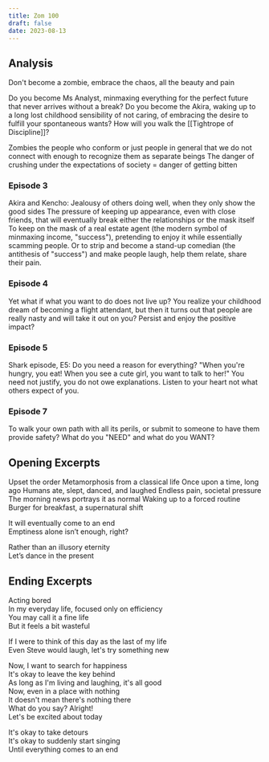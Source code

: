 ```yaml
---
title: Zom 100
draft: false
date: 2023-08-13
---
```


## Analysis

Don't become a zombie, embrace the chaos, all the beauty and pain

Do you become Ms Analyst, minmaxing everything for the perfect future that never arrives without a break?
Do you become the Akira, waking up to a long lost childhood sensibility of not caring, of embracing the desire to fulfill your spontaneous wants?
How will you walk the [[Tightrope of Discipline]]?

Zombies the people who conform or just people in general that we do not connect with enough to recognize them as separate beings
The danger of crushing under the expectations of society = danger of getting bitten
### Episode 3
Akira and Kencho:
Jealousy of others doing well, when they only show the good sides
The pressure of keeping up appearance, even with close friends, that will eventually break either the relationships or the mask itself
To keep on the mask of a real estate agent (the modern symbol of minmaxing income, "success"), pretending to enjoy it while essentially scamming people. Or to strip and become a stand-up comedian (the antithesis of "success") and make people laugh, help them relate, share their pain.

### Episode 4
Yet what if what you want to do does not live up? You realize your childhood dream of becoming a flight attendant, but then it turns out that people are really nasty and will take it out on you? Persist and enjoy the positive impact?

### Episode 5
Shark episode, E5:
Do you need a reason for everything? "When you're hungry, you eat! When you see a cute girl, you want to talk to her!"
You need not justify, you do not owe explanations. Listen to your heart not what others expect of you.

### Episode 7
To walk your own path with all its perils, or submit to someone to have them provide safety?
What do you "NEED" and what do you WANT?

## Opening Excerpts

Upset the order
Metamorphosis from a classical life
Once upon a time, long ago
Humans ate, slept, danced, and laughed
Endless pain, societal pressure
The morning news portrays it as normal
Waking up to a forced routine
Burger for breakfast, a supernatural shift

It will eventually come to an end  
Emptiness alone isn’t enough, right?

Rather than an illusory eternity  
Let’s dance in the present

## Ending Excerpts

Acting bored  
In my everyday life, focused only on efficiency  
You may call it a fine life  
But it feels a bit wasteful  

If I were to think of this day as the last of my life  
Even Steve would laugh, let's try something new  

Now, I want to search for happiness  
It's okay to leave the key behind  
As long as I'm living and laughing, it's all good  
Now, even in a place with nothing  
It doesn't mean there's nothing there  
What do you say? Alright!  
Let's be excited about today  

It's okay to take detours  
It's okay to suddenly start singing  
Until everything comes to an end  
